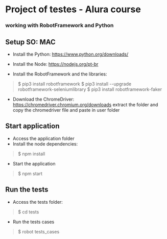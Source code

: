# Project of testes - Alura course
### working with RobotFramework and Python

## Setup SO: MAC
- Install the Python: https://www.python.org/downloads/

- Install the Node: https://nodejs.org/pt-br

- Install the RobotFramework and the libraries:
> $ pip3 install robotframework
> $ pip3 install --upgrade robotframework-seleniumlibrary
> $ pip3 install robotframework-faker

- Download the ChromeDriver: https://chromedriver.chromium.org/downloads
extract the folder and copy the chromedriver file and paste in user folder

## Start application
- Access the application folder
- Install the node dependencies:
> $ npm install
- Start the application
> $ npm start


## Run the tests
- Access the tests folder:
> $ cd tests
- Run the tests cases
> $ robot tests_cases